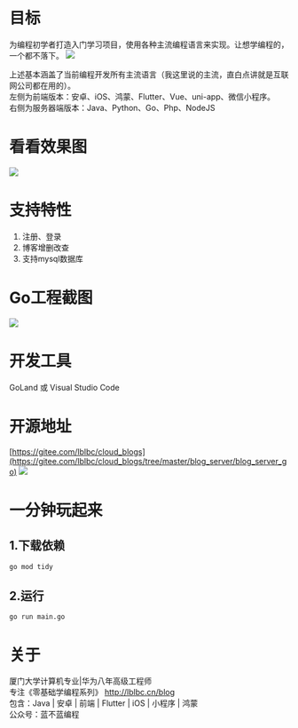 
# 目标
为编程初学者打造入门学习项目，使用各种主流编程语言来实现。让想学编程的，一个都不落下。
![](https://img-blog.csdnimg.cn/ad1389e112e64cc8bd513d75b8453b46.png)

上述基本涵盖了当前编程开发所有主流语言（我这里说的主流，直白点讲就是互联网公司都在用的）。  
左侧为前端版本：安卓、iOS、鸿蒙、Flutter、Vue、uni-app、微信小程序。  
右侧为服务器端版本：Java、Python、Go、Php、NodeJS
# 看看效果图
![](https://img-blog.csdnimg.cn/1d636de117a54716a70c1ef2ebc21c9e.png)
# 支持特性
1. 注册、登录
2. 博客增删改查
3. 支持mysql数据库
# Go工程截图
![](https://img-blog.csdnimg.cn/0b5649a0af16413182039f6fd5af1588.png)
# 开发工具
GoLand 或 Visual Studio Code
# 开源地址
[https://gitee.com/lblbc/cloud_blogs](https://gitee.com/lblbc/cloud_blogs/tree/master/blog_server/blog_server_go)
![](https://img-blog.csdnimg.cn/662e4f68d7e2414b9548e8ab62ac98e5.png)

# 一分钟玩起来
## 1.下载依赖
```
go mod tidy
```

## 2.运行
```
go run main.go
```


# 关于
厦门大学计算机专业|华为八年高级工程师   
专注《零基础学编程系列》  http://lblbc.cn/blog  
包含：Java | 安卓 | 前端 | Flutter | iOS | 小程序 | 鸿蒙  
公众号：蓝不蓝编程